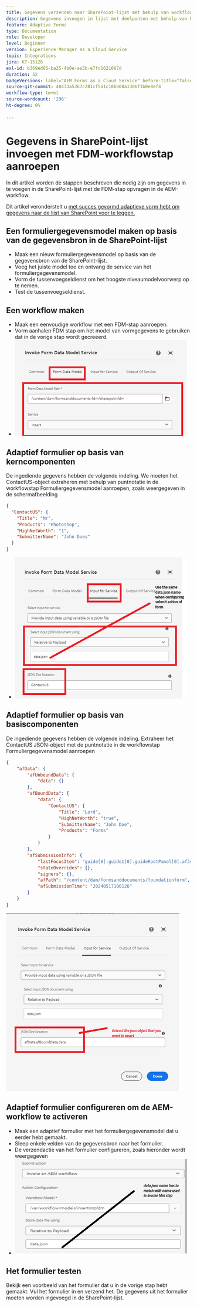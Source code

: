 ```yaml
---
title: Gegevens verzenden naar SharePoint-lijst met behulp van workflowstap
description: Gegevens invoegen in lijst met deelpunten met behulp van FDM-workflowstap aanroepen
feature: Adaptive Forms
type: Documentation
role: Developer
level: Beginner
version: Experience Manager as a Cloud Service
topic: Integrations
jira: KT-15126
exl-id: b369ed05-ba25-4b0e-aa3b-e7fc1621067d
duration: 52
badgeVersions: label="AEM Forms as a Cloud Service" before-title="false"
source-git-commit: 48433a5367c281cf5a1c106b08a1306f1b0e8ef4
workflow-type: tm+mt
source-wordcount: '296'
ht-degree: 0%

---
```


# Gegevens in SharePoint-lijst invoegen met FDM-workflowstap aanroepen


In dit artikel worden de stappen beschreven die nodig zijn om gegevens in te voegen in de SharePoint-lijst met de FDM-stap opvragen in de AEM-workflow.

Dit artikel veronderstelt u [&#x200B; met succes gevormd adaptieve vorm hebt om gegevens naar de lijst van SharePoint voor te leggen.](https://experienceleague.adobe.com/docs/experience-manager-cloud-service/content/forms/adaptive-forms-authoring/authoring-adaptive-forms-core-components/create-an-adaptive-form-on-forms-cs/configure-submit-actions-core-components.html?lang=nl-NL#connect-af-sharepoint-list)


## Een formuliergegevensmodel maken op basis van de gegevensbron in de SharePoint-lijst

* Maak een nieuw formuliergegevensmodel op basis van de gegevensbron van de SharePoint-lijst.
* Voeg het juiste model toe en ontvang de service van het formuliergegevensmodel.
* Vorm de tussenvoegseldienst om het hoogste niveaumodelvoorwerp op te nemen.
* Test de tussenvoegseldienst.


## Een workflow maken

* Maak een eenvoudige workflow met een FDM-stap aanroepen.
* Vorm aanhalen FDM stap om het model van vormgegevens te gebruiken dat in de vorige stap wordt gecreeerd.
* ![&#x200B; vennoot-fdm &#x200B;](assets/fdm-insert-1.png)

## Adaptief formulier op basis van kerncomponenten

De ingediende gegevens hebben de volgende indeling. We moeten het ContactUS-object extraheren met behulp van puntnotatie in de workflowstap Formuliergegevensmodel aanroepen, zoals weergegeven in de schermafbeelding

```json
{
  "ContactUS": {
    "Title": "Mr",
    "Products": "Photoshop",
    "HighNetWorth": "1",
    "SubmitterName": "John Does"
  }
}
```


* ![&#x200B; kaart-input-parameters &#x200B;](assets/fdm-insert-2.png)


## Adaptief formulier op basis van basiscomponenten

De ingediende gegevens hebben de volgende indeling. Extraheer het ContactUS JSON-object met de puntnotatie in de workflowstap Formuliergegevensmodel aanroepen

```json
{
    "afData": {
        "afUnboundData": {
            "data": {}
        },
        "afBoundData": {
            "data": {
                "ContactUS": {
                    "Title": "Lord",
                    "HighNetWorth": "true",
                    "SubmitterName": "John Doe",
                    "Products": "Forms"
                }
            }
        },
        "afSubmissionInfo": {
            "lastFocusItem": "guide[0].guide1[0].guideRootPanel[0].afJsonSchemaRoot[0]",
            "stateOverrides": {},
            "signers": {},
            "afPath": "/content/dam/formsanddocuments/foundationform",
            "afSubmissionTime": "20240517100126"
        }
    }
}
```

![&#x200B; stichting-gebaseerd-vorm &#x200B;](assets/foundation-based-form.png)

## Adaptief formulier configureren om de AEM-workflow te activeren

* Maak een adaptief formulier met het formuliergegevensmodel dat u eerder hebt gemaakt.
* Sleep enkele velden van de gegevensbron naar het formulier.
* De verzendactie van het formulier configureren, zoals hieronder wordt weergegeven
* ![&#x200B; voorleggen-actie &#x200B;](assets/configure-af.png)



## Het formulier testen

Bekijk een voorbeeld van het formulier dat u in de vorige stap hebt gemaakt. Vul het formulier in en verzend het. De gegevens uit het formulier moeten worden ingevoegd in de SharePoint-lijst.
